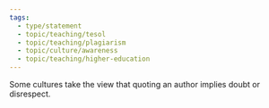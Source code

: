 ```yaml
---
tags:
  - type/statement
  - topic/teaching/tesol
  - topic/teaching/plagiarism
  - topic/culture/awareness
  - topic/teaching/higher-education
---
```

Some cultures take the view that quoting an author implies doubt or disrespect.